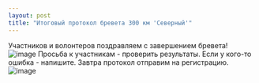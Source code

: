 ```yaml
---
layout: post
title: "Итоговый протокол бревета 300 км 'Северный'"
---
```


Участников и волонтеров поздравляем с завершением  бревета!
![image](http://brevet18.ru/images/rez-300.jpg)
Просьба к участникам - проверить результаты. Если у кого-то ошибка - напишите. Завтра протокол отправим на регистрацию.  
![image](http://brevet18.ru/images/prot_300.jpg)

